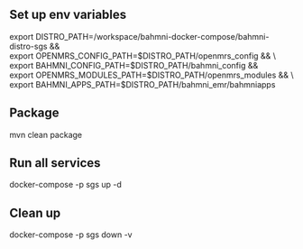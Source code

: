 ## Set up env variables

export DISTRO_PATH=/workspace/bahmni-docker-compose/bahmni-distro-sgs && \
export OPENMRS_CONFIG_PATH=$DISTRO_PATH/openmrs_config && \
export BAHMNI_CONFIG_PATH=$DISTRO_PATH/bahmni_config && \
export OPENMRS_MODULES_PATH=$DISTRO_PATH/openmrs_modules && \
export BAHMNI_APPS_PATH=$DISTRO_PATH/bahmni_emr/bahmniapps

## Package 
mvn clean package

## Run all services 
docker-compose -p sgs up -d

## Clean up 
docker-compose -p sgs down -v

